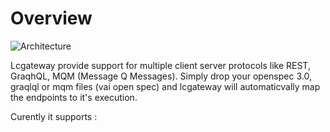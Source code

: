 # Overview
![Architecture](https://github.com/van001/lcgateway/blob/master/lcgateway.png)

Lcgateway provide support for multiple client server protocols like REST, GraqhQL, MQM (Message Q Messages). Simply drop your openspec 3.0, graqlql or mqm files (vai open spec) and lcgateway will automaticvally map the endpoints to it's execution. 

Curently it supports :
